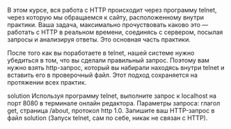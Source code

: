 В этом курсе, вся работа с HTTP происходит через программу telnet,
через которую мы обращаемся к сайту, расположенному внутри практики.
Ваша задача, максимально прочуствовать каково это — работать с HTTP в реальном времени,
соединясь с сервером, посылая запросы и анализируя ответы. Это основная часть практики.

После того как вы поработаете в telnet, нашей системе нужно убедиться в том,
что вы сделали правильный запрос. Поэтому вам нужно взять http-запрос,
который вы набирали находясь внутри telnet и вставить его в проверочный файл.
Этот подход сохраняется на протяжении всех практик.

solution
Используя программу telnet, выполните запрос к localhost на порт 8080
в терминале онлайн редактора. Параметры запроса: глагол get, страница /about,
протокол http 1.0.
Запишите ваш HTTP-запрос в файл solution
(Запуск telnet, сам по себе, никак не связан с HTTP).